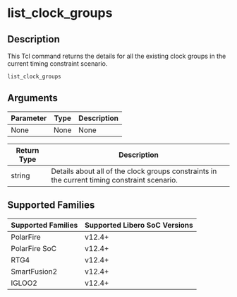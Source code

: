 # list_clock_groups

## Description 

This Tcl command returns the details for all the existing clock groups in the current timing constraint scenario.

```
list_clock_groups
```

## Arguments 

|Parameter|Type|Description|
|---------|----|-----------|
|None|None|None|

|Return Type|Description|
|-----------|-----------|
|string|Details about all of the clock groups constraints in the current timing constraint scenario.|

## Supported Families 

|Supported Families|Supported Libero SoC Versions|
|------------------|-----------------------------|
|PolarFire|v12.4+|
|PolarFire SoC|v12.4+|
|RTG4|v12.4+|
|SmartFusion2|v12.4+|
|IGLOO2|v12.4+|

